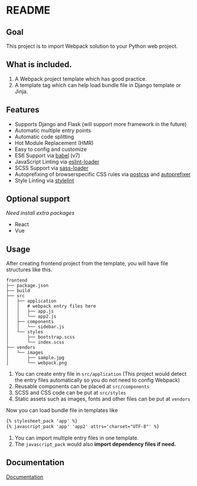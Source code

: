 # README

## Goal

This project is to import Webpack solution to your Python web project.

## What is included.

1. A Webpack project template which has good practice.
1. A template tag which can help load bundle file in Django template or Jinja.

## Features

- Supports Django and Flask (will support more framework in the future)
- Automatic multiple entry points
- Automatic code splitting
- Hot Module Replacement (HMR)
- Easy to config and customize
- ES6 Support via [babel](https://babeljs.io/) (v7)
- JavaScript Linting via [eslint-loader](https://github.com/MoOx/eslint-loader)
- SCSS Support via [sass-loader](https://github.com/jtangelder/sass-loader)
- Autoprefixing of browserspecific CSS rules via [postcss](https://postcss.org/) and [autoprefixer](https://github.com/postcss/autoprefixer)
- Style Linting via [stylelint](https://stylelint.io/)

## Optional support

*Need install extra packages*

- React
- Vue

## Usage

After creating frontend project from the template, you will have file structures like this.

```
frontend
├── package.json
├── build
├── src
│   ├── application
│   │   # webpack entry files here
│   │   ├── app.js
│   │   └── app2.js
│   ├── components
│   │   └── sidebar.js
│   └── styles
│       ├── bootstrap.scss
│       └── index.scss
├── vendors
│   └── images
│       ├── sample.jpg
│       └── webpack.png
```

1. You can create entry file in `src/application` (This project would detect the entry files automatically so you do not need to config Webpack)
1. Reusable components can be placed at `src/components`
1. SCSS and CSS code can be put at `src/styles`
1. Static assets such as images, fonts and other files can be put at `vendors`

Now you can load bundle file in templates like

```html
{% stylesheet_pack 'app' %}
{% javascript_pack 'app' 'app2' attrs='charset="UTF-8"' %}
```

1. You can import multiple entry files in one template.
1. The `javascript_pack` would also **import dependency files if need.**

## Documentation

[Documentation](https://python-webpack-boilerplate.readthedocs.io/)

